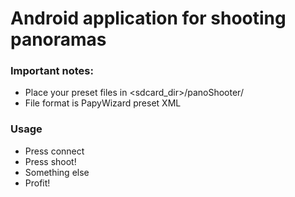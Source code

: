 # Android application for shooting panoramas

### Important notes:
* Place your preset files in <sdcard_dir>/panoShooter/
* File format is PapyWizard preset XML

### Usage
* Press connect
* Press shoot!
* Something else
* Profit!